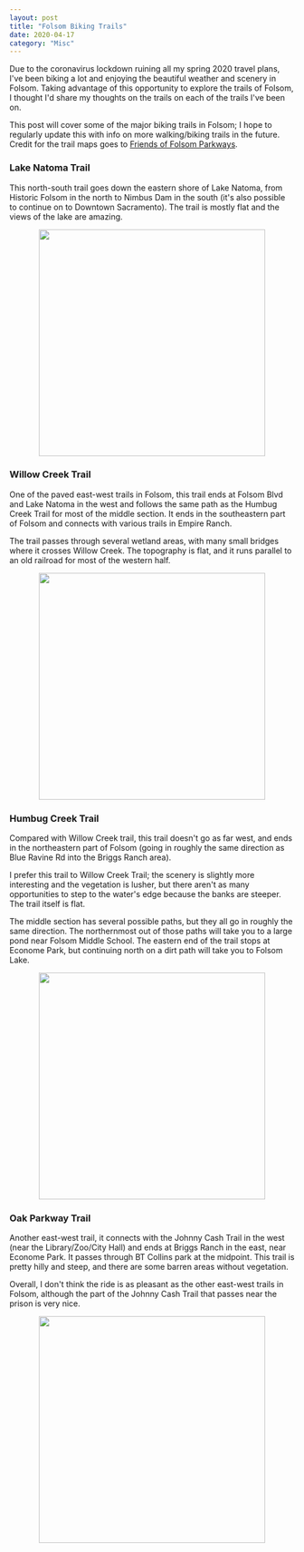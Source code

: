 ```yaml
---
layout: post
title: "Folsom Biking Trails"
date: 2020-04-17
category: "Misc"
---
```


Due to the coronavirus lockdown ruining all my spring 2020 travel plans, I've been biking a lot and enjoying the beautiful weather and scenery in Folsom. Taking advantage of this opportunity to explore the trails of Folsom, I thought I'd share my thoughts on the trails on each of the trails I've been on. 

This post will cover some of the major biking trails in Folsom; I hope to regularly update this with info on more walking/biking trails in the future. Credit for the trail maps goes to [Friends of Folsom Parkways](https://enjoyfolsomtrails.org/trailsmaps.html).

### Lake Natoma Trail

This north-south trail goes down the eastern shore of Lake Natoma, from Historic Folsom in the north to Nimbus Dam in the south (it's also possible to continue on to Downtown Sacramento). The trail is mostly flat and the views of the lake are amazing.

<p align="center">
  <img height="400" src="https://yangdanny97.github.io/misc/trails/lake-natoma-trail.png">
</p>

### Willow Creek Trail

One of the paved east-west trails in Folsom, this trail ends at Folsom Blvd and Lake Natoma in the west and follows the same path as the Humbug Creek Trail for most of the middle section. It ends in the southeastern part of Folsom and connects with various trails in Empire Ranch. 

The trail passes through several wetland areas, with many small bridges where it crosses Willow Creek. The topography is flat, and it runs parallel to an old railroad for most of the western half. 

<p align="center">
  <img height="400" src="https://yangdanny97.github.io/misc/trails/willow-creek-trail.png">
</p>

### Humbug Creek Trail

Compared with Willow Creek trail, this trail doesn't go as far west, and ends in the northeastern part of Folsom (going in roughly the same direction as Blue Ravine Rd into the Briggs Ranch area). 

I prefer this trail to Willow Creek Trail; the scenery is slightly more interesting and the vegetation is lusher, but there aren't as many opportunities to step to the water's edge because the banks are steeper. The trail itself is flat.

The middle section has several possible paths, but they all go in roughly the same direction. The northernmost out of those paths will take you to a large pond near Folsom Middle School. The eastern end of the trail stops at Econome Park, but continuing north on a dirt path will take you to Folsom Lake. 

<p align="center">
  <img height="400" src="https://yangdanny97.github.io/misc/trails/humbug-creek-trail.png">
</p>

### Oak Parkway Trail

Another east-west trail, it connects with the Johnny Cash Trail in the west (near the Library/Zoo/City Hall) and ends at Briggs Ranch in the east, near Econome Park. It passes through BT Collins park at the midpoint. This trail is pretty hilly and steep, and there are some barren areas without vegetation. 

Overall, I don't think the ride is as pleasant as the other east-west trails in Folsom, although the part of the Johnny Cash Trail that passes near the prison is very nice.

<p align="center">
  <img height="400" src="https://yangdanny97.github.io/misc/trails/oak-parkway-trail.png">
</p>

